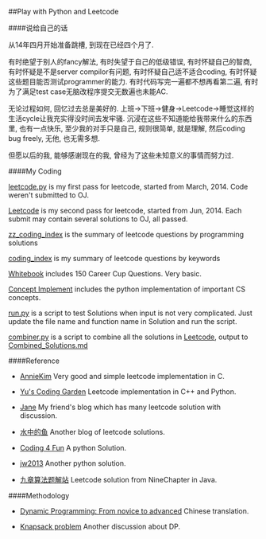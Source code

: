 ##Play with Python and Leetcode

####说给自己的话

从14年四月开始准备跳槽, 到现在已经四个月了.

有时绝望于别人的fancy解法, 有时失望于自己的低级错误, 有时怀疑自己的智商, 有时怀疑是不是server compilor有问题, 有时怀疑自己适不适合coding, 有时怀疑这些题目能否测试programmer的能力. 有时代码写完一遍都不想再看第二遍, 有时为了满足test case无脑改程序提交无数遍也未能AC.

无论过程如何, 回忆过去总是美好的. 上班->下班->健身->Leetcode->睡觉这样的生活cycle让我充实得没时间去发牢骚. 沉浸在这些不知道能给我带来什么的东西里, 也有一点快乐, 至少我的对手只是自己, 规则很简单, 就是理解, 然后coding bug freely, 无他, 也无需多想.

但愿以后的我, 能够感谢现在的我, 曾经为了这些未知意义的事情而努力过.

####My Coding

[leetcode.py](./leetcode.py) is my first pass for leetcode, started from March, 2014. Code weren't submitted to OJ.

[Leetcode](./Leetcode) is my second pass for leetcode, started from Jun, 2014. Each submit may contain several solutions to OJ, all passed.

[zz_coding_index](./zz_coding_index.md) is the summary of leetcode questions by programming solutions

[coding_index](./coding_index.md) is my summary of leetcode questions by keywords

[Whitebook](./WhiteBook) includes 150 Career Cup Questions. Very basic.

[Concept Implement](./Concept_Implement) includes the python implementation of important CS concepts.

[run.py](./run.py) is a script to test Solutions when input is not very complicated. Just update the file name and function name in Solution and run the script.

[combiner.py](./combiner.py) is a script to combine all the solutions in [Leetcode](./Leetcode), output to [Combined_Solutions.md](./Combined_Solutions.md)

####Reference

* [AnnieKim](https://github.com/AnnieKim/LeetCode) Very good and simple leetcode implementation in C.

* [Yu's Coding Garden](http://yucoding.blogspot.com/) Leetcode implementation in C++ and Python.

* [Jane](http://jane4532.blogspot.com/) My friend's blog which has many leetcode solution with discussion.

* [水中的鱼](http://fisherlei.blogspot.com/) Another blog of leetcode solutions.

* [Coding 4 Fun](http://c4fun.cn/blog/2014/03/20/leetcode-solution-02/) A python Solution.

* [jw2013](https://github.com/jw2013/Leetcode/) Another python solution.

* [九章算法题解站](http://answer.ninechapter.com/) Leetcode solution from NineChapter in Java.

####Methodology

* [Dynamic Programming: From novice to advanced](http://hawstein.com/posts/dp-novice-to-advanced.html) Chinese translation.

* [Knapsack problem](http://hawstein.com/posts/dp-knapsack.html) Another discussion about DP.
